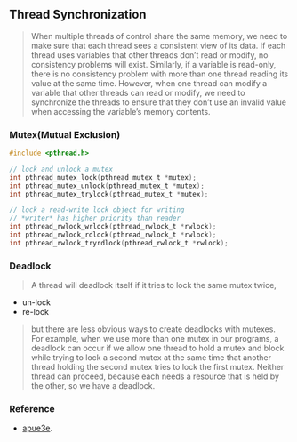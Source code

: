 ## Thread Synchronization
> When multiple threads of control share the same memory, 
> we need to make sure that each thread sees a consistent view of its data. 
> If each thread uses variables that other threads don’t read or modify, 
> no consistency problems will exist. 
> Similarly, if a variable is read-only, there is no consistency problem 
> with more than one thread reading its value at the same time. 
> However, when one thread can modify a variable 
> that other threads can read or modify, 
> we need to synchronize the threads to ensure 
> that they don’t use an invalid value 
> when accessing the variable’s memory contents.

### Mutex(Mutual Exclusion)
```C
#include <pthread.h>

// lock and unlock a mutex
int pthread_mutex_lock(pthread_mutex_t *mutex);
int pthread_mutex_unlock(pthread_mutex_t *mutex);
int pthread_mutex_trylock(pthread_mutex_t *mutex);

// lock a read-write lock object for writing
// *writer* has higher priority than reader 
int pthread_rwlock_wrlock(pthread_rwlock_t *rwlock);
int pthread_rwlock_rdlock(pthread_rwlock_t *rwlock);
int pthread_rwlock_tryrdlock(pthread_rwlock_t *rwlock);

```

### Deadlock
> A thread will deadlock itself if it tries to lock the same mutex twice, 
- un-lock
- re-lock
> but there are less obvious ways to create deadlocks with mutexes. 
> For example, when we use more than one mutex in our programs, 
> a deadlock can occur if we allow 
> one thread to hold a mutex and block while trying to lock a second mutex at the same time 
> that another thread holding the second mutex tries to lock the first mutex. 
> Neither thread can proceed, 
> because each needs a resource that is held by the other, 
> so we have a deadlock.

### Reference
- [apue3e](http://www.apuebook.com/apue3e.html).
